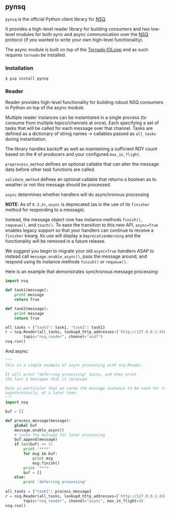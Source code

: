 ## pynsq

`pynsq` is the official Python client library for [NSQ][nsq].

It provides a high-level reader library for building consumers and two low-level modules for both
sync and async communication over the [NSQ][nsq] protocol (if you wanted to write your own
high-level functionality).

The async module is built on top of the [Tornado IOLoop][tornado] and as such requires `tornado` be
installed.

### Installation

    $ pip install pynsq

### Reader

Reader provides high-level functionality for building robust NSQ consumers in Python on top of the
async module.

Multiple reader instances can be instantiated in a single process (to consume from multiple
topics/channels at once). Each specifying a set of tasks that will be called for each message over
that channel. Tasks are defined as a dictionary of string names -> callables passed as
`all_tasks` during instantiation.

The library handles backoff as well as maintaining a sufficient RDY count based on the # of
producers and your configured `max_in_flight`.

`preprocess_method` defines an optional callable that can alter the message data before other task
functions are called.

`validate_method` defines an optional callable that returns a boolean as to weather or not this
message should be processed.

`async` determines whether handlers will do asynchronous processing

**NOTE**: As of `0.3.2+`, `async` is deprecated (as is the use of its `finisher` method for responding to a message). 

Instead, the message object now has instance methods `finish()`, `requeue()`, and `touch()`. To ease
the transition to this new API, `async=True` enables legacy support so that your handlers can
continue to receive a `finisher` kwarg. Its use will display a `DeprecationWarning` and the
functionality will be removed in a future release.

We suggest you begin to migrate your old `async=True` handlers ASAP to instead call
`message.enable_async()`, pass the message around, and respond using its instance methods
`finish()` or `requeue()`.

Here is an example that demonstrates synchronous message processing:

```python
import nsq

def task1(message):
    print message
    return True

def task2(message):
    print message
    return True

all_tasks = {"task1": task1, "task2": task2}
r = nsq.Reader(all_tasks, lookupd_http_addresses=['http://127.0.0.1:4161'], 
        topic="nsq_reader", channel="asdf")
nsq.run()
```

And async:

```python
"""
This is a simple example of async processing with nsq.Reader.

It will print "deferring processing" twice, and then print
the last 3 messages that it received.

Note in particular that we cache the message instance to be used for responding
asynchronously, at a later time.
"""
import nsq

buf = []

def process_message(message):
    global buf
    message.enable_async()
    # cache the message for later processing
    buf.append(message)
    if len(buf) >= 3:
        print '****'
        for msg in buf:
            print msg
            msg.finish()
        print '****'
        buf = []
    else:
        print 'deferring processing'
    
all_tasks = {"task1": process_message}
r = nsq.Reader(all_tasks, lookupd_http_addresses=['http://127.0.0.1:4161'],
        topic="nsq_reader", channel="async", max_in_flight=9)
nsq.run()
```

[nsq]: https://github.com/bitly/nsq
[tornado]: https://github.com/facebook/tornado
